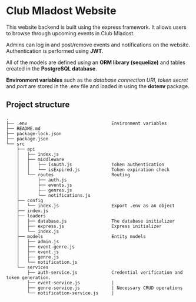# Club Mladost Website

This website backend is built using the express framework. It allows users to browse through upcoming events in Club Mladost.

Admins can log in and post/remove events and notifications on the website. Authentication is performed using **JWT**.

All of the models are defined using an **ORM library (sequelize)** and tables created in the **PostgreSQL database**.

**Environment variables** such as the *database connection URI*, *token secret*  and *port* are stored in the .env file and loaded in using the **dotenv** package.

## Project structure 

```
.
├── .env                                Environment variables
├── README.md
├── package-lock.json
├── package.json
└── src
    ├── api 
    │   ├── index.js
    │   ├── middleware
    │   │   ├── isAuth.js               Token authentication
    │   │   └── isExpired.js            Token expiration check
    │   └── routes                      Routing
    │       ├── auth.js                 
    │       ├── events.js               
    │       ├── genres.js               
    │       └── notifications.js        
    ├── config
    │   └── index.js                    Export .env as an object
    ├── index.js
    ├── loaders                     
    │   ├── database.js                 The database initializer
    │   ├── express.js                  Express initializer
    │   └── index.js
    ├── models                          Entity models
    │   ├── admin.js                
    │   ├── event-genre.js
    │   ├── event.js
    │   ├── genre.js
    │   └── notification.js
    └── services
        ├── auth-service.js             Credential verification and token generation.
        ├── event-service.js            |
        ├── genre-service.js            | Necessary CRUD operations
        └── notification-service.js     |
```